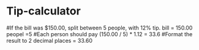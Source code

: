 # Tip-calculator
#If the bill was $150.00, split between 5 people, with 12% tip.  bill = 150.00 peopel =5 #Each person should pay (150.00 / 5) * 1.12 = 33.6 #Format the result to 2 decimal places = 33.60
